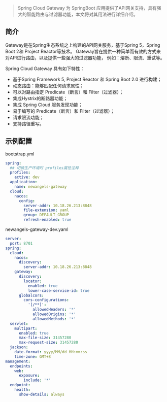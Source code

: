 > Spring Cloud Gateway 为 SpringBoot 应用提供了API网关支持，具有强大的智能路由与过滤器功能，本文将对其用法进行详细介绍。

## 简介

Gateway是在Spring生态系统之上构建的API网关服务，基于Spring 5，Spring Boot 2和 Project Reactor等技术。
Gateway旨在提供一种简单而有效的方式来对API进行路由，以及提供一些强大的过滤器功能， 例如：熔断、限流、重试等。

Spring Cloud Gateway 具有如下特性：
* 基于Spring Framework 5, Project Reactor 和 Spring Boot 2.0 进行构建；
* 动态路由：能够匹配任何请求属性；
* 可以对路由指定 Predicate（断言）和 Filter（过滤器）；
* 集成Hystrix的断路器功能；
* 集成 Spring Cloud 服务发现功能；
* 易于编写的 Predicate（断言）和 Filter（过滤器）；
* 请求限流功能；
* 支持路径重写。

## 示例配置

bootstrap.yml

```yaml
spring:
  ## 切换生产环境时 profiles属性注释
  profiles:
    active: dev
  application:
    name: newangels-gateway
  cloud:
    nacos:
      config:
        server-addr: 10.18.26.213:8848
        file-extension: yaml
        group: DEFAULT_GROUP
        refresh-enabled: true
```

newangels-gateway-dev.yaml

```yaml
server:
  port: 8701
spring:
  cloud:
    nacos:
      discovery:
        server-addr: 10.18.26.213:8848
    gateway:
      discovery:
        locator:
          enabled: true
          lower-case-service-id: true
      globalcors:
        cors-configurations:
          '[/**]':
            allowedHeaders: '*'
            allowedOrigins: '*'
            allowedMethods: '*'                      
  servlet:
    multipart:
      enabled: true
      max-file-size: 31457280
      max-request-size: 31457280
  jackson:
    date-format: yyyy/MM/dd HH:mm:ss
    time-zone: GMT+8
management:
  endpoints:
    web:
      exposure:
        include: '*'
  endpoint:
    health:
      show-details: always
```